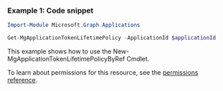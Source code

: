 ### Example 1: Code snippet

```powershellImport-Module Microsoft.Graph.Applications

Get-MgApplicationTokenLifetimePolicy -ApplicationId $applicationId
```
This example shows how to use the New-MgApplicationTokenLifetimePolicyByRef Cmdlet.
To learn about permissions for this resource, see the [permissions reference](/graph/permissions-reference).


